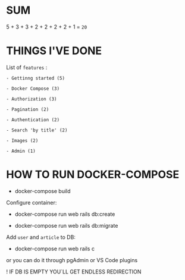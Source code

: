 # SUM

5 + 3 + 3 + 2 + 2 + 2 + 2 + 1 = `20`

# THINGS I'VE DONE

List of `features` :

    - Gettinng started (5)

    - Docker Compose (3)

    - Authorization (3)

    - Pagination (2)

    - Authentication (2)

    - Search 'by title' (2)

    - Images (2)

    - Admin (1)

# HOW TO RUN DOCKER-COMPOSE

- docker-compose build

Configure container:

- docker-compose run web rails db:create

- docker-compose run web rails db:migrate

Add `user` and `article` to DB:

- docker-compose run web rails c

or you can do it through pgAdmin or VS Code plugins

! IF DB IS EMPTY YOU`LL GET ENDLESS REDIRECTION